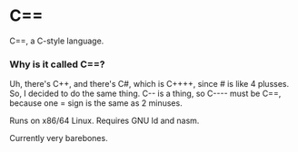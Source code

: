 # C==
C==, a C-style language.

### Why is it called C==?
Uh, there's C++, and there's C#, which is C++++, since # is like 4 plusses. So, I decided to do the same thing. C-- is a thing, so C---- must be C==, because one = sign is the same as 2 minuses.

Runs on x86/64 Linux. Requires GNU ld and nasm.

Currently very barebones.
